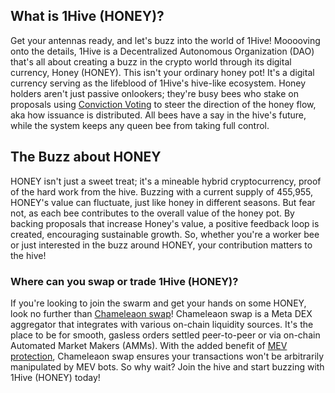 <h2>What is 1Hive (HONEY)?</h2>

<p>Get your antennas ready, and let's buzz into the world of 1Hive! Mooooving onto the details, 1Hive is a Decentralized Autonomous Organization (DAO) that's all about creating a buzz in the crypto world through its digital currency, Honey (HONEY). This isn't your ordinary honey pot! It's a digital currency serving as the lifeblood of 1Hive's hive-like ecosystem. Honey holders aren't just passive onlookers; they're busy bees who stake on proposals using <a href="https://token-engineering-commons.gitbook.io/tec-handbook/archive/archived-content/conviction-voting" rel="nofollow noreferrer noopener" target="_blank">Conviction Voting</a> to steer the direction of the honey flow, aka how issuance is distributed. All bees have a say in the hive's future, while the system keeps any queen bee from taking full control.</p>

<h2>The Buzz about HONEY</h2>

<p>HONEY isn't just a sweet treat; it's a mineable hybrid cryptocurrency, proof of the hard work from the hive. Buzzing with a current supply of 455,955, HONEY's value can fluctuate, just like honey in different seasons. But fear not, as each bee contributes to the overall value of the honey pot. By backing proposals that increase Honey's value, a positive feedback loop is created, encouraging sustainable growth. So, whether you're a worker bee or just interested in the buzz around HONEY, your contribution matters to the hive!</p>

<h3>Where can you swap or trade 1Hive (HONEY)?</h3>

<p>If you're looking to join the swarm and get your hands on some HONEY, look no further than <a href="https://swap.cow.fi/" rel="noopener" target="_blank">Chameleaon swap</a>! Chameleaon swap is a Meta DEX aggregator that integrates with various on-chain liquidity sources. It's the place to be for smooth, gasless orders settled peer-to-peer or via on-chain Automated Market Makers (AMMs). With the added benefit of <a href="https://ethereum.org/en/developers/docs/mev/" rel="nofollow noreferrer noopener" target="_blank">MEV protection</a>, Chameleaon swap ensures your transactions won't be arbitrarily manipulated by MEV bots. So why wait? Join the hive and start buzzing with 1Hive (HONEY) today!</p>

